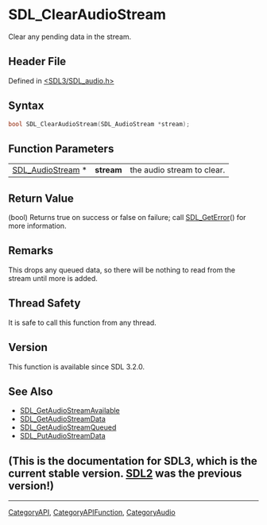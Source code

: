 # SDL_ClearAudioStream

Clear any pending data in the stream.

## Header File

Defined in [<SDL3/SDL_audio.h>](https://github.com/libsdl-org/SDL/blob/main/include/SDL3/SDL_audio.h)

## Syntax

```c
bool SDL_ClearAudioStream(SDL_AudioStream *stream);
```

## Function Parameters

|                                      |            |                            |
| ------------------------------------ | ---------- | -------------------------- |
| [SDL_AudioStream](SDL_AudioStream) * | **stream** | the audio stream to clear. |

## Return Value

(bool) Returns true on success or false on failure; call
[SDL_GetError](SDL_GetError)() for more information.

## Remarks

This drops any queued data, so there will be nothing to read from the
stream until more is added.

## Thread Safety

It is safe to call this function from any thread.

## Version

This function is available since SDL 3.2.0.

## See Also

- [SDL_GetAudioStreamAvailable](SDL_GetAudioStreamAvailable)
- [SDL_GetAudioStreamData](SDL_GetAudioStreamData)
- [SDL_GetAudioStreamQueued](SDL_GetAudioStreamQueued)
- [SDL_PutAudioStreamData](SDL_PutAudioStreamData)


## (This is the documentation for SDL3, which is the current stable version. [SDL2](https://wiki.libsdl.org/SDL2/) was the previous version!)



----
[CategoryAPI](CategoryAPI), [CategoryAPIFunction](CategoryAPIFunction), [CategoryAudio](CategoryAudio)

